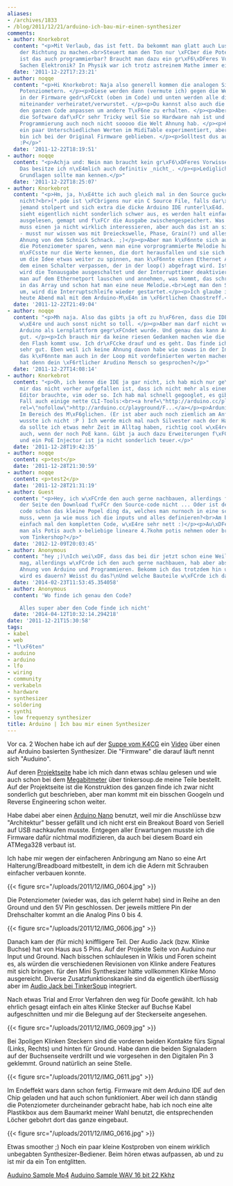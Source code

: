 ```yaml
---
aliases:
- /archives/1833
- /blog/2011/12/21/arduino-ich-bau-mir-einen-synthesizer
comments:
- author: Knorkebrot
  content: "<p>Mit Verlaub, das ist fett. Da bekommt man glatt auch Lust mal was in
    der Richtung zu machen.<br>Steuert man den Ton nur \xFCber die Potenziometer oder
    ist das auch programmierbar? Braucht man dazu ein gr\xF6\xDFeres Vorwissen in
    Sachen Elektronik? In Physik war ich trotz astreinem Mathe immer eine Niete. :/</p>"
  date: '2011-12-22T17:23:21'
- author: noqqe
  content: "<p>Hi Knorkebrot: Naja also generell kommen die analogen Signale von den
    Potenziometern. </p><p>Diese werden dann (vermute ich) gegen die Werte Tabellen
    in der Firmware gedr\xFCckt (oben im Code) und unten werden alle diese Werte dann
    miteinander verheiratet/verwurstet. </p><p>Du kannst also auch die Tables bzw.
    den ganzen Code anpassen um andere T\xF6ne zu erhalten. </p><p>Aber ich finde
    die Software daf\xFCr sehr Tricky weil Sie so Hardware nah ist und ich von Arduino
    Programmierung auch noch nicht sooooo die Welt Ahnung hab. </p><p>Hab mal mit
    ein paar Unterschiedlichen Werten im MidiTable experimentiert, aber im Endeffekt
    bin ich bei der Original Firmware geblieben. </p><p>Solltest dus auch bauen: Bloggen!
    :P</p>"
  date: '2011-12-22T18:19:51'
- author: noqqe
  content: "<p>Achja und: Nein man braucht kein gr\xF6\xDFeres Vorwissen in Elektronik.
    Das besitze ich n\xE4mlich auch definitiv _nicht_. </p><p>Lediglich die einfachsten
    Grundlagen sollte man kennen.</p>"
  date: '2011-12-22T18:25:07'
- author: Knorkebrot
  content: "<p>Hm, ja, h\xE4tte ich auch gleich mal in den Source gucken k\xF6nnen,
    nicht?<br>(*.pde ist \xFCbrigens nur ein C Source File, falls dar\xFCber noch
    jemand stolpert und sich extra die dicke Arduino IDE runterl\xE4d...)</p><p>Das
    sieht eigentlich nicht sonderlich schwer aus, es werden halt einfach nur Werte
    ausgelesen, gemapt und f\xFCr die Ausgabe zwischengespeichert. Was da dann passiert,
    muss einen ja nicht wirklich interessieren, aber auch das ist an sich keine Magie
    - musst nur wissen was mit Dreieckswelle, Phase, Grain(?) und alles meint. Keine
    Ahnung von dem Schnick Schnack. ;)</p><p>Aber man k\xF6nnte sich auf jeden Fall
    die Potenziometer sparen, wenn man eine vorprogrammierte Melodie haben will. Man
    m\xFCsste nur die Werte kennen, die dort herausfallen und sie sich abtippen.<br>Oder
    um die Idee etwas weiter zu spinnen, man k\xF6nnte einen Ethernet Arduino nehmen,
    dem einen Schalter verpassen, der in der loop() abgefragt wird. Ist er aktiv,
    wird die Tonausgabe ausgeschaltet und der Interrupttimer deaktiviert. Jetzt kann
    man auf dem Ethernetport lauschen und annehmen, was kommt, das schreibt man sich
    in das Array und schon hat man eine neue Melodie.<br>Legt man den Schalter wieder
    um, wird die Interruptschleife wieder gestartet.</p><p>Ich glaube ich spreche
    heute Abend mal mit dem Arduino-M\xE4n im \xF6rtlichen Chaostreff.</p>"
  date: '2011-12-22T21:49:04'
- author: noqqe
  content: "<p>Mh naja. Also das gibts ja oft zu h\xF6ren, dass die IDE so \xFCberladen
    w\xE4re und auch sonst nicht so toll. </p><p>Aber man darf nicht vergessen das
    Arduino als Lernplattform gegr\xFCndet wurde. Und genau das kann Arduino wirklich
    gut. </p><p>Ich brauch mir da keine riesen Gedanken machen wie die Software auf
    den Flash kommt usw. Ich dr\xFCcke drauf und es geht. Das finde ich schon sehr
    sehr gut. Eben weil ich keine Ahnung davon habe wie sowas in der Industrie funktioniert.</p><p>Jop
    das k\xF6nnte man auch in der Loop mit vordefinierten werten machen. Sicherlich.</p><p>Was
    hat denn dein \xF6rtlicher Arudino Mensch so gesprochen?</p>"
  date: '2011-12-27T14:08:14'
- author: Knorkebrot
  content: "<p>Oh, ich kenne die IDE ja gar nicht, ich hab mich nur ge\xE4rgert, dass
    mir das nicht vorher aufgefallen ist, dass ich nicht mehr als einen einfachen
    Editor brauchte, vim oder so. Ich hab mal schnell gegooglet, es gibt auf jeden
    Fall auch einige nette CLI-Tools:<br><a href=\"http://arduino.cc/playground/FreeBSD/CLI\"
    rel=\"nofollow\">http://arduino.cc/playground/F...</a></p><p>Ardunio-M\xE4n sagt:
    Im Bereich des M\xF6glichen. (Er ist aber auch noch ziemlich am Anfang mit Ardunino,
    wusste ich nicht :P ) Ich werde mich mal nach Silvester nach der Hardware umsehen,
    da sollte ich etwas mehr Zeit im Alltag haben, richtig cool w\xE4re das dann ja
    auch, wenn der noch PoE kann. Gibt ja auch dazu Erweiterungen f\xFCr den Arduino
    und ein PoE Injector ist ja nicht sonderlich teuer.</p>"
  date: '2011-12-28T19:42:35'
- author: noqqe
  content: <p>test</p>
  date: '2011-12-28T21:30:59'
- author: noqqe
  content: <p>test2</p>
  date: '2011-12-28T21:31:19'
- author: Guest
  content: "<p>Hey, ich w\xFCrde den auch gerne nachbauen, allerdings finde ich auf
    der Seite den Download f\xFCr den Source-code nicht ... Oder ist der komplette
    code schon das kleine Popel ding da, welches man nurnoch in eine schleife setzen
    muss, wenn ja wie muss ich die inputs und alles definieren?<br>Am besten du postest
    einfach mal den kompletten Code, w\xE4re sehr nett :)</p><p>Au\xDFerdem: kann
    man als Potis auch x-beliebige lineare 4.7kohm potis nehmen oder braucht man die
    vom Tinkershop?</p>"
  date: '2012-12-09T20:03:45'
- author: Anonymous
  content: "hey ;)\nIch wei\xDF, dass das bei dir jetzt schon eine Weile her sein
    mag, allerdings w\xFCrde ich den auch gerne nachbauen, hab aber absolut keine
    Ahnung von Arduino und Programmieren. Bekomm ich das trotzdem hin und wie lange
    wird es dauern? Weisst du das?\nUnd welche Bauteile w\xFCrde ich daf\xFCr ben\xF6tigen?\n"
  date: '2014-02-23T11:53:45.354058'
- author: Anonymous
  content: 'Wo finde ich genau den Code?

    Alles super aber den Code finde ich nicht'
  date: '2014-04-12T10:32:14.294218'
date: '2011-12-21T15:30:58'
tags:
- kabel
- web
- "l\xF6ten"
- auduino
- arduino
- lfo
- wiring
- community
- verkabeln
- hardware
- synthesizer
- soldering
- synthi
- low frequenzy synthesizer
title: Arduino | Ich bau mir einen Synthesizer
---
```


Vor ca. 2 Wochen habe ich auf der [Suppe vom K4CG](http://k4cg.soup.io) ein
[Video](http://vimeo.com/2266458) über einen auf Arduino basierten
Synthesizer. Die "Firmware" die darauf läuft nennt sich "Auduino".

Auf deren [Projektseite](http://code.google.com/p/tinkerit/wiki/Auduino)
habe ich mich dann etwas schlau gelesen und wie auch schon bei dem
[Megabitmeter](/archives/1751) über tinkersoup.de meine Teile bestellt. Auf
der Projektseite ist die Konstruktion des ganzen finde ich zwar nicht
sonderlich gut beschrieben, aber man kommt mit ein bisschen Googeln und
Reverse Engineering schon weiter.

Habe dabei aber einen [Arduino Nano](http://arduino.cc/en/Main/ArduinoBoardNano) benutzt, weil mir die
Anschlüsse bzw "Architektur" besser gefällt und ich nicht erst ein Breakout
Board von Seriell auf USB nachkaufen musste. Entgegen aller Erwartungen
musste ich die Firmware dafür nichtmal modifizieren, da auch bei diesem
Board ein ATMega328 verbaut ist.

Ich habe mir wegen der einfacheren Anbringung am Nano so eine Art
Halterung/Breadboard mitbestellt, in dem ich die Adern mit Schrauben
einfacher verbauen konnte.

{{< figure src="/uploads/2011/12/IMG_0604.jpg" >}}

Die Potenziometer (wieder was, das ich gelernt habe) sind in Reihe an den
Ground und den 5V Pin geschlossen. Der jeweils mittlere Pin der
Drehschalter kommt an die Analog Pins 0 bis 4.

{{< figure src="/uploads/2011/12/IMG_0606.jpg" >}}

Danach kam der (für mich) kniffligere Teil. Der Audio Jack (bzw. Klinke
Buchse) hat von Haus aus 5 Pins. Auf der Projekte Seite von Auduino nur
Input und Ground. Nach bisschen schlaulesen in Wikis und Foren scheint es,
als würden die verschiedenen Revisionen von Klinke andere Features mit sich
bringen. für den Mini Synthesizer hätte vollkommen Klinke Mono ausgereicht.
Diverse Zusatzfunktionskanäle sind da eigentlich überflüssig aber im
[Audio Jack bei TinkerSoup](http://www.tinkersoup.de/product_info.php?products_id=74&osCsid=3c2172e4114e78d30b2788b3cd0d6077)
integriert.

Nach etwas Trial and Error Verfahren den weg für Doofe gewählt. Ich hab
ehrlich gesagt einfach ein altes Klinke Stecker auf Buchse Kabel
aufgeschnitten und mir die Belegung auf der Steckerseite angesehen.

{{< figure src="/uploads/2011/12/IMG_0609.jpg" >}}

Bei 3poligen Klinken Steckern sind die vorderen beiden Kontakte fürs Signal
(Links, Rechts) und hinten für Ground. Habe dann die beiden Signaladern auf
der Buchsenseite verdrillt und wie vorgesehen in den Digitalen Pin 3
geklemmt. Ground natürlich an seine Stelle.

{{< figure src="/uploads/2011/12/IMG_0611.jpg" >}}

Im Endeffekt wars dann schon fertig. Firmware mit dem Arduino IDE auf den
Chip geladen und hat auch schon funktioniert.  Aber weil ich dann ständig
die Potenziometer durcheinander gebracht habe, hab ich noch eine alte
Plastikbox aus dem Baumarkt meiner Wahl benutzt, die entsprechenden Löcher
gebohrt dort das ganze eingebaut.

{{< figure src="/uploads/2011/12/IMG_0616.jpg" >}}

Etwas smoother ;) Noch ein paar kleine Kostproben von einem wirklich
unbegabten Synthesizer-Bediener. Beim hören etwas aufpassen, ab und zu ist
mir da ein Ton entglitten.

[Auduino Sample Mp4](/uploads/2011/12/record.mp4)
[Auduino Sample WAV 16 bit 22 Kkhz](/uploads/2011/12/record16bit-22kkhz.wav)